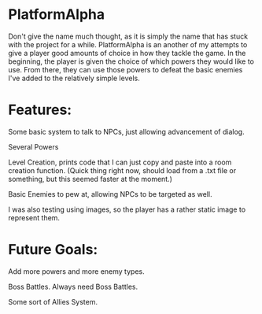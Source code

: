 # PlatformAlpha
Don't give the name much thought, as it is simply the name that has stuck with the project for a while. 
PlatformAlpha is an another of my attempts to give a player good amounts of choice in how they tackle the game. 
In the beginning, the player is given the choice of which powers they would like to use. From there, they can use 
those powers to defeat the basic enemies I've added to the relatively simple levels.


# Features:
Some basic system to talk to NPCs, just allowing advancement of dialog.

Several Powers

Level Creation, prints code that I can just copy and paste into a room creation function.
(Quick thing right now, should load from a .txt file or something, but this seemed faster at the moment.)

Basic Enemies to pew at, allowing NPCs to be targeted as well. 

I was also testing using images, so the player has a rather static image to represent them.


# Future Goals:
Add more powers and more enemy types.

Boss Battles. Always need Boss Battles.

Some sort of Allies System.
